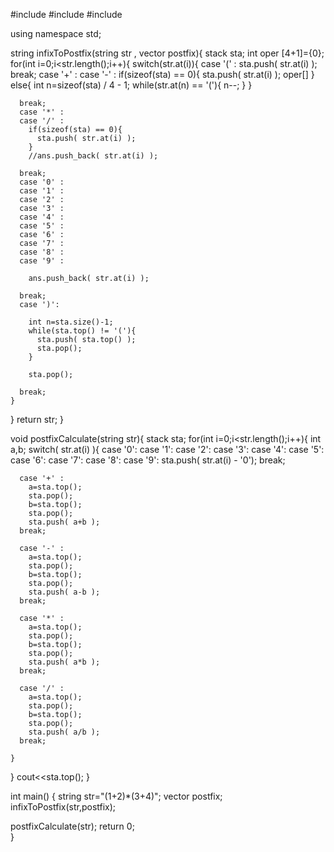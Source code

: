 #include <iostream>
#include <vector>
#include <stack>

using namespace std;

string infixToPostfix(string str , vector <int> postfix){
  stack <char> sta;
  int oper [4+1]={0};
  for(int i=0;i<str.length();i++){
    switch(str.at(i)){
      case '(' :
        sta.push( str.at(i) );
      break;
      case '+' :
      case '-' :
        if(sizeof(sta) == 0){
          sta.push( str.at(i) );
          oper[]
        }
        else{
          int n=sizeof(sta) / 4 - 1;
          while(str.at(n) == '('){
            n--;
          }
        }
      
      break;
      case '*' :
      case '/' :
        if(sizeof(sta) == 0){
          sta.push( str.at(i) );
        }
        //ans.push_back( str.at(i) );
      
      break;
      case '0' :
      case '1' :
      case '2' :
      case '3' :
      case '4' :
      case '5' :
      case '6' :
      case '7' :
      case '8' :
      case '9' :
        
        ans.push_back( str.at(i) );

      break;
      case ')':
        
        int n=sta.size()-1;
        while(sta.top() != '('){
          sta.push( sta.top() );
          sta.pop();
        }
      
        sta.pop();

      break;
    }
    

  }
  return str;
}

void postfixCalculate(string str){
  stack  <int> sta;
  for(int i=0;i<str.length();i++){
    int a,b;
    switch( str.at(i) ){
      case '0':
      case '1':
      case '2':
      case '3':
      case '4':
      case '5':
      case '6':
      case '7':
      case '8':
      case '9':
        sta.push( str.at(i) - '0');
      break;

      case '+' :
        a=sta.top();
        sta.pop();
        b=sta.top();
        sta.pop();
        sta.push( a+b );
      break;

      case '-' :
        a=sta.top();
        sta.pop();
        b=sta.top();
        sta.pop();
        sta.push( a-b );
      break;

      case '*' :
        a=sta.top();
        sta.pop();
        b=sta.top();
        sta.pop();
        sta.push( a*b );
      break;

      case '/' :
        a=sta.top();
        sta.pop();
        b=sta.top();
        sta.pop();
        sta.push( a/b );
      break;      

    }
  }
  cout<<sta.top();
}

int main() {
  string str="(1+2)*(3+4)";
  vector <int> postfix;
  infixToPostfix(str,postfix);

  postfixCalculate(str);
  return 0;  
}
